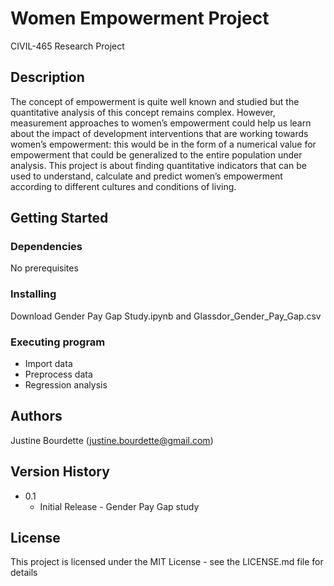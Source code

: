 # Women Empowerment Project

CIVIL-465 Research Project

## Description

The concept of empowerment is quite well known and studied but the quantitative analysis of this concept remains complex. However, measurement approaches to women’s empowerment could help us learn about the impact of development interventions that are working towards women’s empowerment: this would be in the form of a numerical value for empowerment that could be generalized to the entire population under analysis. This project is about finding quantitative indicators that can be used to understand, calculate and predict women’s empowerment according to different cultures and conditions of living.

## Getting Started

### Dependencies

No prerequisites

### Installing

Download Gender Pay Gap Study.ipynb and Glassdor_Gender_Pay_Gap.csv

### Executing program

* Import data
* Preprocess data
* Regression analysis

## Authors

Justine Bourdette (justine.bourdette@gmail.com)

## Version History

* 0.1
    * Initial Release - Gender Pay Gap study

## License

This project is licensed under the MIT License - see the LICENSE.md file for details
